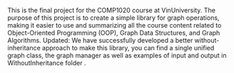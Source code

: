 This is the final project for the COMP1020 course at VinUniversity. The purpose of this project is to create a simple library for graph operations, making it easier to use and summarizing all the course content related to Object-Oriented Programming (OOP), Graph Data Structures, and Graph Algorithms.
Updated: 
We have successfully developed a better without-inheritance approach to make this library, you can find a single unified graph class, the graph manager as well as examples of input and output in WithoutInheritance folder
.

